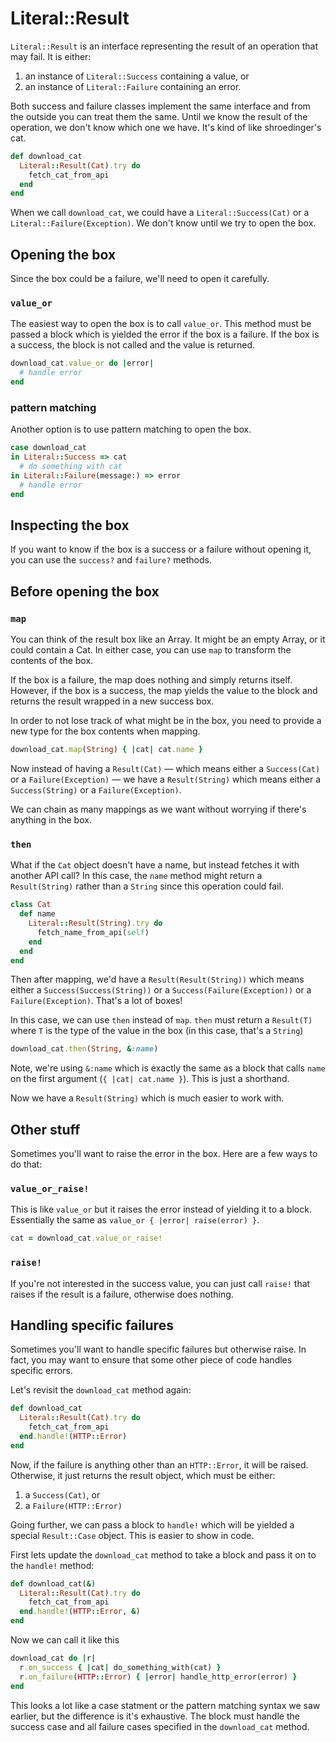 # Literal::Result

`Literal::Result` is an interface representing the result of an operation that may fail. It is either:
1. an instance of `Literal::Success` containing a value, or
2. an instance of `Literal::Failure` containing an error.

Both success and failure classes implement the same interface and from the outside you can treat them the same. Until we know the result of the operation, we don't know which one we have. It's kind of like shroedinger's cat.

```ruby
def download_cat
  Literal::Result(Cat).try do
    fetch_cat_from_api
  end
end
```

When we call `download_cat`, we could have a `Literal::Success(Cat)` or a `Literal::Failure(Exception)`. We don't know until we try to open the box.

## Opening the box

Since the box could be a failure, we'll need to open it carefully.

### `value_or`

The easiest way to open the box is to call `value_or`. This method must be passed a block which is yielded the error if the box is a failure. If the box is a success, the block is not called and the value is returned.

```ruby
download_cat.value_or do |error|
  # handle error
end
```

### pattern matching

Another option is to use pattern matching to open the box.

```ruby
case download_cat
in Literal::Success => cat
  # do something with cat
in Literal::Failure(message:) => error
  # handle error
end
```

## Inspecting the box

If you want to know if the box is a success or a failure without opening it, you can use the `success?` and `failure?` methods.

## Before opening the box

### `map`

You can think of the result box like an Array. It might be an empty Array, or it could contain a Cat. In either case, you can use `map` to transform the contents of the box.

If the box is a failure, the map does nothing and simply returns itself. However, if the box is a success, the map yields the value to the block and returns the result wrapped in a new success box.

In order to not lose track of what might be in the box, you need to provide a new type for the box contents when mapping.

```ruby
download_cat.map(String) { |cat| cat.name }
```

Now instead of having a `Result(Cat)` — which means either a `Success(Cat)` or a `Failure(Exception)` — we have a `Result(String)` which means either a `Success(String)` or a `Failure(Exception)`.

We can chain as many mappings as we want without worrying if there's anything in the box.

### `then`

What if the `Cat` object doesn't have a name, but instead fetches it with another API call? In this case, the `name` method might return a `Result(String)` rather than a `String` since this operation could fail.

```ruby
class Cat
  def name
    Literal::Result(String).try do
      fetch_name_from_api(self)
    end
  end
end
```

Then after mapping, we'd have a `Result(Result(String))` which means either a `Success(Success(String))` or a `Success(Failure(Exception))` or a `Failure(Exception)`. That's a lot of boxes!

In this case, we can use `then` instead of `map`. `then` must return a `Result(T)` where `T` is the type of the value in the box (in this case, that's a `String`)

```ruby
download_cat.then(String, &:name)
```

Note, we're using `&:name` which is exactly the same as a block that calls `name` on the first argument (`{ |cat| cat.name }`). This is just a shorthand.

Now we have a `Result(String)` which is much easier to work with.

## Other stuff

Sometimes you'll want to raise the error in the box. Here are a few ways to do that:

### `value_or_raise!`

This is like `value_or` but it raises the error instead of yielding it to a block. Essentially the same as `value_or { |error| raise(error) }`.

```ruby
cat = download_cat.value_or_raise!
```

### `raise!`

If you're not interested in the success value, you can just call `raise!` that raises if the result is a failure, otherwise does nothing.

## Handling specific failures

Sometimes you'll want to handle specific failures but otherwise raise. In fact, you may want to ensure that some other piece of code handles specific errors.

Let's revisit the `download_cat` method again:

```ruby
def download_cat
  Literal::Result(Cat).try do
    fetch_cat_from_api
  end.handle!(HTTP::Error)
end
```

Now, if the failure is anything other than an `HTTP::Error`, it will be raised. Otherwise, it just returns the result object, which must be either:

1. a `Success(Cat)`, or
2. a `Failure(HTTP::Error)`

Going further, we can pass a block to `handle!` which will be yielded a special `Result::Case` object. This is easier to show in code.

First lets update the `download_cat` method to take a block and pass it on to the `handle!` method:

```ruby
def download_cat(&)
  Literal::Result(Cat).try do
    fetch_cat_from_api
  end.handle!(HTTP::Error, &)
end
```

Now we can call it like this

```ruby
download_cat do |r|
  r.on_success { |cat| do_something_with(cat) }
  r.on_failure(HTTP::Error) { |error| handle_http_error(error) }
end
```

This looks a lot like a case statment or the pattern matching syntax we saw earlier, but the difference is it's exhaustive. The block must handle the success case and all failure cases specified in the `download_cat` method.
